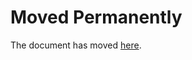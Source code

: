 Moved Permanently
=================

The document has moved
[here](http://www.nouvelobs.com/rue89/nos-vies-intimes/20170614.OBS0752/gabrielle-deydier-a-ecrit-on-ne-nait-pas-grosse-et-elle-va-mieux.html).
